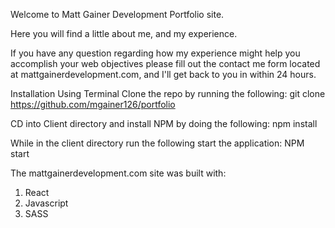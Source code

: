 

Welcome to Matt Gainer Development Portfolio site. 



Here you will find a little about me, and my experience. 

If you have any question regarding how my experience might help you accomplish your web objectives please 
fill out the contact me form located at mattgainerdevelopment.com, and I'll get back to you in within 24 hours. 

Installation Using Terminal
Clone the repo by running the following: git clone https://github.com/mgainer126/portfolio

CD into Client directory and install NPM by doing the following: npm install

While in the client directory run the following start the application: NPM start

The mattgainerdevelopment.com site was built with:
1. React
2. Javascript
3. SASS

